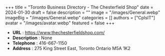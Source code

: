 +++
title = "Toronto Business Directory - The Chesterfield Shop"
date = 2024-01-30
draft = false
description = ""
image = "/images/General.webp"
imageBig = "/images/General.webp"
categories = []
authors = ["CplsIT"]
avatar = "/images/avatar.webp"
featured = false
+++


* **URL** :  https://www.thechesterfieldshop.com/
* **Description** : None
* **Telephone** : 416-667-1150
* **Address** : 275 King Street East, Toronto Ontario M5A 1K2